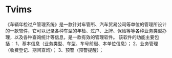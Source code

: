 # Tvims
 《车辆年检过户管理系统》是一款针对车管所、汽车贸易公司等单位的管理所设计的一款软件，它可以记录各种车型的年检、过户、上牌、保险等等各种业务类型办理，以及各种查询统计等信息，是一款有效的管理软件。 该软件的功能主要包括： 1、基本信息（业务类型、车型、车号前缀、本单位信息）； 2、业务管理（收费登记、期间查询）； 3、预警（预警提醒）；

